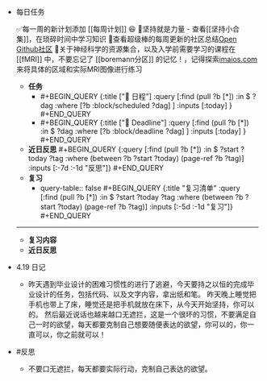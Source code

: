 - 每日任务
  
  ✅每一周的新计划添加 [[每周计划]] 😆
  🥱坚持就是力量 - 查看[[坚持小合集]]，在琐碎时间中学习知识
  🌟查看超级棒的每周更新的社区总结[Open Github社区](https://open.itc.cn/)
  🌟关于神经科学的资源集合，以及入学前需要学习的课程在 [[fMRI]] 中，不要忘记了 [[boremann分区]] 的记忆！，记得探索[imaios.com](https://www.imaios.com/cn/e-anatomy/3/mri)来将具体的区域和实际MRI图像进行练习
	- **任务**
		- #+BEGIN_QUERY
		  {:title ["🎯 日程"]
		  :query [:find (pull ?b [*])
		    :in $ ?dag
		    :where
		     [?b :block/scheduled ?dag]
		   ]
		   :inputs [:today]
		  }
		  #+END_QUERY
		- #+BEGIN_QUERY
		  {:title ["🎯 Deadline"]
		  :query [:find (pull ?b [*])
		    :in $ ?dag
		    :where
		     [?b :block/deadline ?dag]
		   ]
		   :inputs [:today]
		  }
		  #+END_QUERY
	- **近日反思**
	  #+BEGIN_QUERY
	  {:query [:find (pull ?b [*])
	           :in $ ?start ?today ?tag
	           :where
	           (between ?b ?start ?today)
	           (page-ref ?b ?tag)]
	   :inputs [:-7d :-1d "反思"]}
	  #+END_QUERY
	- **复习**
		- query-table:: false
		  #+BEGIN_QUERY
		  {:title "复习清单"
		   :query [:find (pull ?b [*])
		           :in $ ?start ?today ?tag
		           :where
		           (between ?b ?start ?today)
		           (page-ref ?b ?tag)]
		   :inputs [:-5d :-1d "复习"]}
		  #+END_QUERY
	- --------------------------------------------------------------------------------------------------------------------------------------------------------------------------------
	- **复习内容**
	- **近日反思**
- 4.19 日记
	- 昨天遇到毕业设计的困难习惯性的进行了逃避，今天要持之以恒的完成毕业设计的任务，包括代码、以及文字内容，拿出纸和笔。
	  昨天晚上睡觉把手机也带上了床，睡觉还是把手机就放在床下，从今天开始坚持，你可以的。
	  然后最近说话也越来越口无遮拦，这是一个很坏的习惯，不要满足自己一时的欲望，每天都要克制自己想要随便表达的欲望，你可以的，你一直可以，你之前就可以！
- #反思
	- 不要口无遮拦，每天都要实际行动，克制自己表达的欲望。